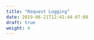 ```yaml
---
title: "Request Logging"
date: 2019-06-21T12:41:44-07:00
draft: true
weight: 4
---
```



<!-- Adding a health check and explain the difference between /healthz/liveness and /healthz/readiness -->